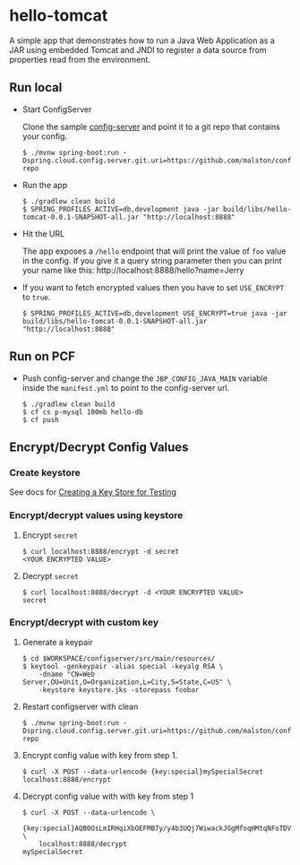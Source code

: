 # hello-tomcat

A simple app that demonstrates how to run a Java Web Application as a JAR using embedded Tomcat
and JNDI to register a data source from properties read from the environment.

## Run local

* Start ConfigServer

    Clone the sample [config-server](https://github.com/spring-cloud-samples/configserver) and point it to a git repo that contains your config.

    ```
    $ ./mvnw spring-boot:run -Dspring.cloud.config.server.git.uri=https://github.com/malston/config-repo
    ```

* Run the app
    ```
    $ ./gradlew clean build
    $ SPRING_PROFILES_ACTIVE=db,development java -jar build/libs/hello-tomcat-0.0.1-SNAPSHOT-all.jar "http://localhost:8888"
    ```
* Hit the URL

    The app exposes a `/hello` endpoint that will print the value of `foo` value in the config. If you give it a query string parameter then you can print your name like this:  http://localhost:8888/hello?name=Jerry

* If you want to fetch encrypted values then you have to set `USE_ENCRYPT` to `true`.

	```
	$ SPRING_PROFILES_ACTIVE=db,development USE_ENCRYPT=true java -jar build/libs/hello-tomcat-0.0.1-SNAPSHOT-all.jar "http://localhost:8888"
	```

## Run on PCF

* Push config-server and change the `JBP_CONFIG_JAVA_MAIN` variable inside the `manifest.yml` to point to the config-server url.

	```
	$ ./gradlew clean build
	$ cf cs p-mysql 100mb hello-db
	$ cf push
	```

## Encrypt/Decrypt Config Values

### Create keystore

See docs for [Creating a Key Store for Testing](http://cloud.spring.io/spring-cloud-static/spring-cloud-config/1.2.3.RELEASE/#_creating_a_key_store_for_testing)

### Encrypt/decrypt values using keystore

1. Encrypt `secret`

	```
	$ curl localhost:8888/encrypt -d secret
	<YOUR ENCRYPTED VALUE>
	```

2. Decrypt `secret`

	```
	$ curl localhost:8888/decrypt -d <YOUR ENCRYPTED VALUE>
	secret
	```

### Encrypt/decrypt with custom key

1. Generate a keypair

	```
	$ cd $WORKSPACE/configserver/src/main/resources/
	$ keytool -genkeypair -alias special -keyalg RSA \
	    -dname "CN=Web Server,OU=Unit,O=Organization,L=City,S=State,C=US" \
	    -keystore keystore.jks -storepass foobar
	```

2. Restart configserver with clean

	```
	$ ./mvnw spring-boot:run -Dspring.cloud.config.server.git.uri=https://github.com/malston/config-repo
	```

3. Encrypt config value with key from step 1.

	```
	$ curl -X POST --data-urlencode {key:special}mySpecialSecret localhost:8888/encrypt
	```

4. Decrypt config value with with key from step 1

	```
	$ curl -X POST --data-urlencode \
		{key:special}AQB0OsLmIRHqiXbOEFMB7y/y4b3UQj7WiwackJGgMfoqHMtqNFoTDVBUAPPBoFCRowoCNd5fDNJNY0gAcQt/7ORGmP1B1rjoIMjBT9u8TPRIXK++LbroJ1UUTlmb+RIuY9wrb4g6ocwYK6O8j79y6UsZsIIUxZ9WZu45nfyAcEiPmtUiAKrTSQ46tE0RmAI/iLQH5GYKCmrfPntaf5sN9qWfXUmn3haEjEppSSJgs5OGgsEIFnReC9w89Gde8vMK4T3WhFG/27guXqtcTmmfgqvFvOY6IVxTMBMgvZ6MGmGwM5jU6NY/kNVKAUObEdIAUjlzytHwT4Hp6fgS123Wv2C5N7v3SVgYzVMQI5l6q21H9uL3v1pNbaCVebuxYGpsWg8= \
		localhost:8888/decrypt
    mySpecialSecret
	```
